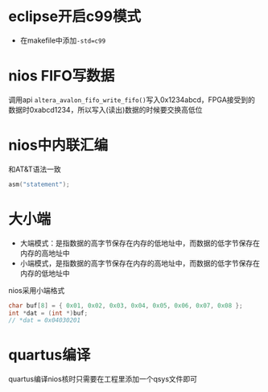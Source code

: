 
# eclipse开启c99模式
* 在makefile中添加`-std=c99`

# nios FIFO写数据
调用api `altera_avalon_fifo_write_fifo()`写入0x1234abcd，FPGA接受到的数据时0xabcd1234，所以写入(读出)数据的时候要交换高低位

# nios中内联汇编

和AT&T语法一致
```c
asm("statement");
```

# 大小端
* 大端模式：是指数据的高字节保存在内存的低地址中，而数据的低字节保存在内存的高地址中
* 小端模式，是指数据的高字节保存在内存的高地址中，而数据的低字节保存在内存的低地址中

nios采用小端格式
```c
char buf[8] = { 0x01, 0x02, 0x03, 0x04, 0x05, 0x06, 0x07, 0x08 };
int *dat = (int *)buf;
// *dat = 0x04030201
```

# quartus编译
quartus编译nios核时只需要在工程里添加一个qsys文件即可